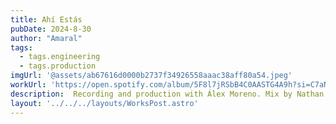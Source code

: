 ```yaml
---
title: Ahí Estás
pubDate: 2024-8-30
author: "Amaral"
tags:
  - tags.engineering
  - tags.production
imgUrl: '@assets/ab67616d0000b2737f34926558aaac38aff80a54.jpeg'
workUrl: 'https://open.spotify.com/album/5F8l7jRSbB4C0AASTG4A9h?si=C7aNkRnqTJGbDU0OfAcHZQ'
description:  Recording and production with Álex Moreno. Mix by Nathan Boddy, master by Vlado Meller.
layout: '../../../layouts/WorksPost.astro'
---
```

